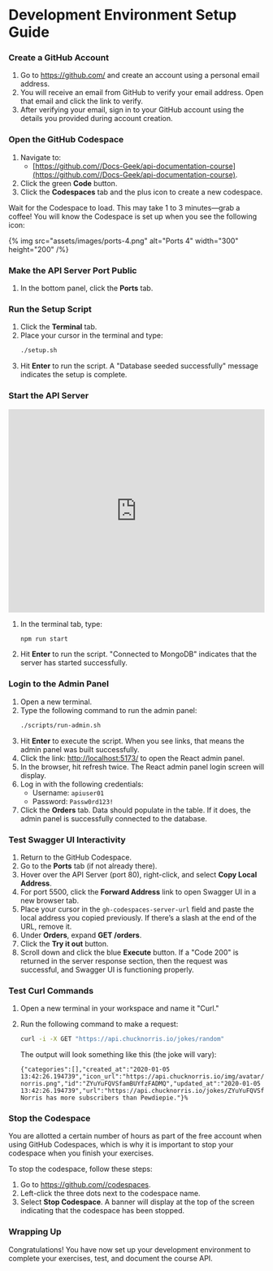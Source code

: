 # Development Environment Setup Guide

### Create a GitHub Account

1. Go to https://github.com/ and create an account using a personal email address.
2. You will receive an email from GitHub to verify your email address. Open that email and click the link to verify.
3. After verifying your email, sign in to your GitHub account using the details you provided during account creation.

### Open the GitHub Codespace

1. Navigate to:
	- [https://github.com//Docs-Geek/api-documentation-course](https://github.com//Docs-Geek/api-documentation-course).
2. Click the green **Code** button.
3. Click the **Codespaces** tab and the plus icon to create a new codespace.

Wait for the Codespace to load. This may take 1 to 3 minutes—grab a coffee! You will know the Codespace is set up when you see the following icon:

{% img src="assets/images/ports-4.png" alt="Ports 4" width="300" height="200" /%}

### Make the API Server Port Public

1. In the bottom panel, click the **Ports** tab.

### Run the Setup Script

1. Click the **Terminal** tab.
2. Place your cursor in the terminal and type:
   ```bash
   ./setup.sh
   ```
3. Hit **Enter** to run the script. A "Database seeded successfully" message indicates the setup is complete.

### Start the API Server

<iframe width="100%" height="400" src="https://www.youtube.com/embed/XFEsFyK8lns?si=PTMpV2a5RIizg-O_" title="YouTube video player" frameborder="0" allow="accelerometer; autoplay; clipboard-write; encrypted-media; gyroscope; picture-in-picture; web-share" referrerpolicy="strict-origin-when-cross-origin" allowfullscreen></iframe>

1. In the terminal tab, type:
   ```bash
   npm run start
   ```
2. Hit **Enter** to run the script. "Connected to MongoDB" indicates that the server has started successfully.

### Login to the Admin Panel

1. Open a new terminal.
2. Type the following command to run the admin panel:
   ```bash
   ./scripts/run-admin.sh
   ```
3. Hit **Enter** to execute the script. When you see links, that means the admin panel was built successfully.
4. Click the link: [http://localhost:5173/](http://localhost:5173/) to open the React admin panel.
5. In the browser, hit refresh twice. The React admin panel login screen will display.
6. Log in with the following credentials:
   - Username: `apiuser01`
   - Password: `Passw0rd123!`
7. Click the **Orders** tab. Data should populate in the table. If it does, the admin panel is successfully connected to the database.

### Test Swagger UI Interactivity

1. Return to the GitHub Codespace.
2. Go to the **Ports** tab (if not already there).
3. Hover over the API Server (port 80), right-click, and select **Copy Local Address**.
4. For port 5500, click the **Forward Address** link to open Swagger UI in a new browser tab.
5. Place your cursor in the `gh-codespaces-server-url` field and paste the local address you copied previously. If there’s a slash at the end of the URL, remove it.
6. Under **Orders**, expand **GET /orders**.
7. Click the **Try it out** button.
8. Scroll down and click the blue **Execute** button. If a "Code 200" is returned in the server response section, then the request was successful, and Swagger UI is functioning properly.

### Test Curl Commands

1. Open a new terminal in your workspace and name it "Curl."
2. Run the following command to make a request:
   ```bash
   curl -i -X GET "https://api.chucknorris.io/jokes/random"
   ```

   The output will look something like this (the joke will vary):
   ```shell
   {"categories":[],"created_at":"2020-01-05 13:42:26.194739","icon_url":"https://api.chucknorris.io/img/avatar/chuck-norris.png","id":"ZYuYuFQVSfamBUYfzFADMQ","updated_at":"2020-01-05 13:42:26.194739","url":"https://api.chucknorris.io/jokes/ZYuYuFQVSfamBUYfzFADMQ","value":"Chuck Norris has more subscribers than Pewdiepie."}%
   ```

### Stop the Codespace

You are allotted a certain number of hours as part of the free account when using GitHub Codespaces, which is why it is important to stop your codespace when you finish your exercises.

To stop the codespace, follow these steps:

1. Go to https://github.com//codespaces.
2. Left-click the three dots next to the codespace name.
3. Select **Stop Codespace**. A banner will display at the top of the screen indicating that the codespace has been stopped.

### Wrapping Up

Congratulations! You have now set up your development environment to complete your exercises, test, and document the course API.
